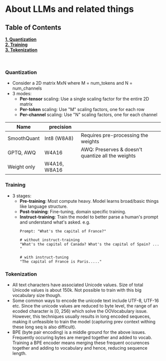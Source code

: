 # About LLMs and related things

## Table of Contents
**[1. Quantization](#quantization)**<br>
**[2. Training](#training)**<br>
**[3. Tokenization](#tokenization)**<br>



<br> 

### Quantization
- Consider a 2D matrix MxN where M = num_tokens and N = num_channels
- 3 modes:
    - **Per-tensor** scaling: Use a single scaling factor for the entire 2D matrix
    - **Per-token** scaling: Use "M" scaling factors, one for each row
    - **Per-channel** scaling: Use "N" scaling factors, one for each channel


| Name        | precision    |                                                  |
|-------------|--------------|--------------------------------------------------|
| SmoothQuant | Int8 (W8A8)  | Requires pre-processing the weights              |
| GPTQ, AWQ   | W4A16        | AWQ: Preserves & doesn't quantize all the weights |
| Weight only | W4A16, W8A16 |                                                  |

### Training
- 3 stages:
    - **Pre-training**: Most compute heavy. Model learns broad/basic things like language structure.
    - **Post-training**: Fine-tuning, domain specific training.
    - **Instruct-training**: Train the model to better parse a human's prompt and understand what's asked. e.g.
      ```
      Prompt: "What's the capital of France?"

      # without instruct-training
      "What's the capital of Canada? What's the capital of Spain? ... "
      
      # with instruct-tuning
      "The capital of France is Paris....."
      ```


### Tokenization
- All text characters have associated Unicode values. Size of total Unicode values is about 150k. Not possible to train with this big vocabulary size though.
- Some common ways to encode the unicode text include UTF-8, UTF-16 etc. Since the unicode values are reduced to byte level, the range of an ecoded character is [0, 256) which solve the OOVocabulary issue. However, this techniques usually results in long encoded sequeces, making it unfeasible to train the model (capturing prev context withing these long seq is also difficult).
- BPE (byte pair encoding) is a middle ground for the above issues. Frequently occuring bytes are merged together and added to vocab. Training a BPE encoder means merging these frequent occurences together and adding to vocabulary and hence, reducing sequence length.
